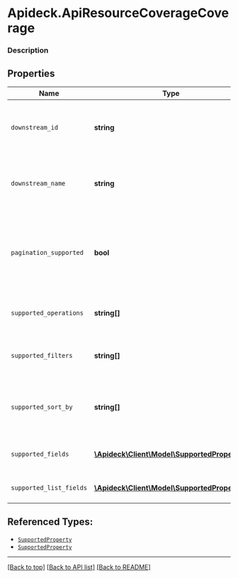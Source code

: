 # Apideck.ApiResourceCoverageCoverage

### Description

## Properties
Name | Type | Description | Notes
------------ | ------------- | ------------- | -------------
`downstream_id` | **string** | ID of the resource in the Connector's API (downstream) | [optional] 
`downstream_name` | **string** | Name of the resource in the Connector's API (downstream) | [optional] 
`pagination_supported` | **bool** | Indicates if pagination (cursor and limit parameters) is supported on the list endpoint of the resource. | [optional] 
`supported_operations` | **string[]** | List of supported operations on the resource. | [optional] 
`supported_filters` | **string[]** | Supported filters on the list endpoint of the resource. | [optional] 
`supported_sort_by` | **string[]** | Supported sorting properties on the list endpoint of the resource. | [optional] 
`supported_fields` | [**\Apideck\Client\Model\SupportedProperty[]**](SupportedProperty.md) | Supported fields on the detail endpoint. | [optional] 
`supported_list_fields` | [**\Apideck\Client\Model\SupportedProperty[]**](SupportedProperty.md) | Supported fields on the list endpoint. | [optional] 





## Referenced Types:






* [`SupportedProperty`](SupportedProperty.md)
* [`SupportedProperty`](SupportedProperty.md)

---

[[Back to top]](#) [[Back to API list]](../../../../README.md#documentation-for-api-endpoints) [[Back to README]](../../../../README.md)


